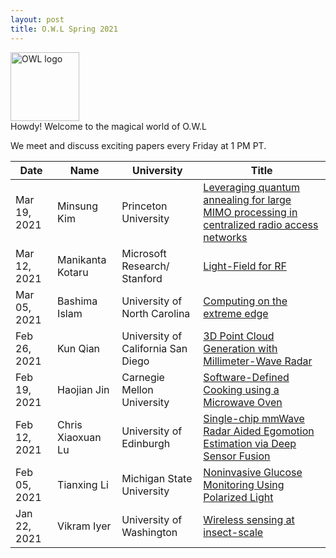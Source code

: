 ```yaml
---
layout: post
title: O.W.L Spring 2021
---
```


<img src="{{ site.url }}/OWL_logo.png" alt="OWL logo" style="width:110px;height:110px;"> 
<div class="message">
  Howdy! Welcome to the magical world of O.W.L
</div>

We meet and discuss exciting papers every Friday at 1 PM PT. 


| Date      | Name | University |Title |
| ----------- | ----------- | ---- | ------------------|
|Mar 19, 2021|Minsung Kim |Princeton University |<a href="https://sites.google.com/view/minsungk/home/">Leveraging quantum annealing for large MIMO processing in centralized radio access networks</a>|
|Mar 12, 2021|Manikanta Kotaru |Microsoft Research/ Stanford|<a href='http://web.stanford.edu/~mkotaru/'>Light-Field for RF</a>|
|Mar 05, 2021|Bashima Islam |University of North Carolina |<a href="https://www.cs.unc.edu/~bashima/">Computing on the extreme edge</a>|
|Feb 26, 2021|Kun Qian |University of California San Diego |<a href="https://www.kunqian.info/">3D Point Cloud Generation with Millimeter-Wave Radar</a>|
|Feb 19, 2021|Haojian Jin |Carnegie Mellon University |<a href="http://haojianj.in/"> Software-Defined Cooking using a Microwave Oven </a>|
|Feb 12, 2021|Chris Xiaoxuan Lu |University of Edinburgh |	<a href="https://christopherlu.github.io/publications/">Single-chip mmWave Radar Aided Egomotion Estimation via Deep Sensor Fusion</a>|
|Feb 05, 2021|Tianxing Li	   |Michigan State University | <a href="https://tianxing.me/">Noninvasive Glucose Monitoring Using Polarized Light</a>|
|Jan 22, 2021| Vikram Iyer |	University of Washington |<a href="https://homes.cs.washington.edu/~vsiyer/">Wireless sensing at insect-scale</a>|










